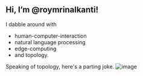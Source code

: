 ## Hi, I’m @roymrinalkanti!
I dabble around with
- human-computer-interaction
- natural language processing
- edge-computing
- and topology.

Speaking of topology, here's a parting joke.
![image](https://github.com/user-attachments/assets/5d8ba598-ef75-4145-ae4d-1ba2fb255c8f)

<!---
roymrinalkanti/roymrinalkanti is a ✨ special ✨ repository because its `README.md` (this file) appears on your GitHub profile.
You can click the Preview link to take a look at your changes.
--->
